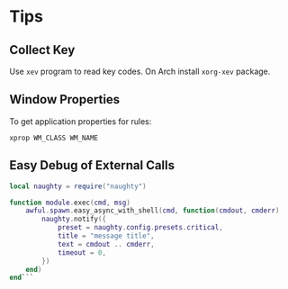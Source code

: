 # Tips

## Collect Key

Use `xev` program to read key codes.  On Arch install `xorg-xev` package.

## Window Properties

To get application properties for rules:

    xprop WM_CLASS WM_NAME

## Easy Debug of External Calls

```lua
local naughty = require("naughty")

function module.exec(cmd, msg)
    awful.spawn.easy_async_with_shell(cmd, function(cmdout, cmderr)
        naughty.notify({
            preset = naughty.config.presets.critical,
            title = "message title",
            text = cmdout .. cmderr,
            timeout = 0,
        })
    end)
end```
